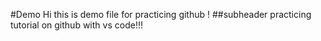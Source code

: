 #Demo 
Hi this is demo file for practicing github !
##subheader 
practicing tutorial on github  with vs code!!!

